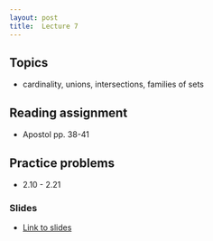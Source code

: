 ```yaml
---
layout: post
title:  Lecture 7
---
```


## Topics

* cardinality, unions, intersections, families of sets

## Reading assignment
* Apostol pp. 38-41

## Practice problems
* 2.10 - 2.21

### Slides

* [Link to slides](http://wcasper.github.io/math350fall2024/slides/lec07/lec07.pdf)

